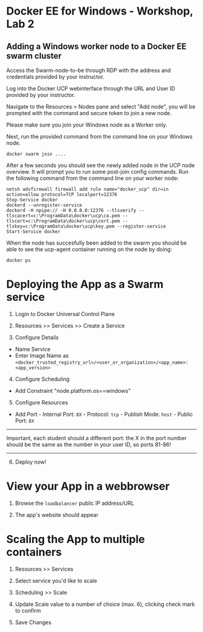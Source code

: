 # Docker EE for Windows - Workshop, Lab 2

## Adding a Windows worker node to a Docker EE swarm cluster

Access the Swarm-node-to-be through RDP with the address and credentials provided by your instructor. 

Log into the Docker UCP webinterface through the URL and User ID provided by your instructor.

Navigate to the Resources > Nodes pane and select "Add node", you will be prompted with the command and secure token to join a new node.

Please make sure you join your Windows node as a Worker only.

Next, run the provided command from the command line on your Windows node.

```
docker swarm join ....
```

After a few seconds you should see the newly added node in the UCP node overview. It will prompt you to run some post-join config commands.
Run the following command from the command line on your worker node:

```
netsh advfirewall firewall add rule name="docker_ucp" dir=in action=allow protocol=TCP localport=12376
Stop-Service docker
dockerd --unregister-service
dockerd -H npipe:// -H 0.0.0.0:12376 --tlsverify --tlscacert=c:\ProgramData\docker\ucp\ca.pem --tlscert=c:\ProgramData\docker\ucp\cert.pem --tlskey=c:\ProgramData\docker\ucp\key.pem --register-service
Start-Service docker
```
When the node has succesfully been added to the swarm you should be able to see the ucp-agent container running on the node by doing:

```
docker ps
```

# Deploying the App as a Swarm service
1) Login to Docker Universal Control Plane

2) Resources >> Services >> Create a Service

3) Configure Details

- Name Service
- Enter Image Name as ``<docker_trusted_registry_url>/<user_or_organization>/<app_name>:<app_version>``
    
4) Configure Scheduling

- Add Constraint "node.platform.os==windows"

5) Configure Resources

- Add Port
       - Internal Port: `8X`
       - Protocol: `tcp`
       - Publish Mode: `host`
       - Public Port: `8X`

****
Important, each student should a different port: the X in the port number should be the same as the number in your user ID, so ports 81-86!
****

6) Deploy now!

# View your App in a webbrowser
1) Browse the `loadbalancer` public IP address/URL

2) The app's website should appear

# Scaling the App to multiple containers
1) Resources >> Services

2) Select service you'd like to scale

3) Scheduling >> Scale

4) Update Scale value to a number of choice (max. 6), clicking check mark to confirm

5) Save Changes